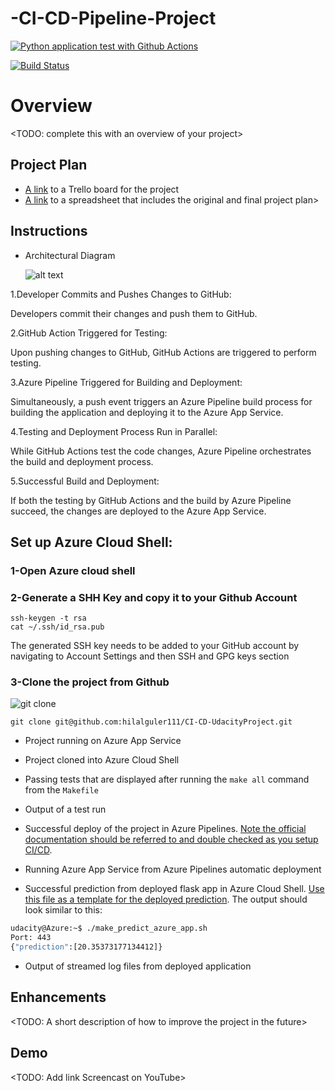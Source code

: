 # -CI-CD-Pipeline-Project


[![Python application test with Github Actions](https://github.com/AhmetAktoprak/CI-CD-Pipeline-Project/actions/workflows/pythonapp.yml/badge.svg)](https://github.com/AhmetAktoprak/CI-CD-Pipeline-Project/actions/workflows/pythonapp.yml)

[![Build Status](https://dev.azure.com/odluser257271/CI-CD-UdacityProject/_apis/build/status%2Fhilalguler111.CI-CD-UdacityProject?branchName=main)](https://dev.azure.com/odluser257271/CI-CD-UdacityProject/_build/latest?definitionId=1&branchName=main)

# Overview

<TODO: complete this with an overview of your project>

## Project Plan

* [A link](https://trello.com/invite/b/L8jMKmez/ATTIe3d654862b9b4c5da1a3c991347e0f36C2E56C20/ci-cd-udacity-project) to a Trello board for the project
* [A link](https://docs.google.com/spreadsheets/d/1BMwfE4oJrWMF1_qDiiZp9dTRH4_fi-Rao6z8wfhcYys/edit?usp=sharing) to a spreadsheet that includes the original and final project plan>

## Instructions

* Architectural Diagram

   ![alt text](https://github.com/hilalguler111/CI-CD-UdacityProject/assets/79762223/ac418b31-f8c2-48d7-a412-6173f8900a1f)

1.Developer Commits and Pushes Changes to GitHub:

  Developers commit their changes and push them to GitHub.

2.GitHub Action Triggered for Testing:

  Upon pushing changes to GitHub, GitHub Actions are triggered to perform testing.

3.Azure Pipeline Triggered for Building and Deployment:

  Simultaneously, a push event triggers an Azure Pipeline build process for building the application and deploying it to the Azure App Service.

4.Testing and Deployment Process Run in Parallel:

  While GitHub Actions test the code changes, Azure Pipeline orchestrates the build and deployment process.

5.Successful Build and Deployment:

  If both the testing by GitHub Actions and the build by Azure Pipeline succeed, the changes are deployed to the Azure App Service.

## Set up Azure Cloud Shell:
 ### 1-Open Azure cloud shell
 ### 2-Generate a SHH Key and copy it to your Github Account 

```
ssh-keygen -t rsa
cat ~/.ssh/id_rsa.pub
```
The generated SSH key needs to be added to your GitHub account by navigating to Account Settings and then SSH and GPG keys section
### 3-Clone the project from Github

 ![git clone](https://github.com/hilalguler111/CI-CD-UdacityProject/assets/79762223/13e63b1f-49df-46be-bd74-cc35f5940633)

```
git clone git@github.com:hilalguler111/CI-CD-UdacityProject.git
```

* Project running on Azure App Service

* Project cloned into Azure Cloud Shell

* Passing tests that are displayed after running the `make all` command from the `Makefile`

* Output of a test run

* Successful deploy of the project in Azure Pipelines.  [Note the official documentation should be referred to and double checked as you setup CI/CD](https://docs.microsoft.com/en-us/azure/devops/pipelines/ecosystems/python-webapp?view=azure-devops).

* Running Azure App Service from Azure Pipelines automatic deployment

* Successful prediction from deployed flask app in Azure Cloud Shell.  [Use this file as a template for the deployed prediction](https://github.com/udacity/nd082-Azure-Cloud-DevOps-Starter-Code/blob/master/C2-AgileDevelopmentwithAzure/project/starter_files/flask-sklearn/make_predict_azure_app.sh).
The output should look similar to this:

```bash
udacity@Azure:~$ ./make_predict_azure_app.sh
Port: 443
{"prediction":[20.35373177134412]}
```

* Output of streamed log files from deployed application

> 

## Enhancements

<TODO: A short description of how to improve the project in the future>

## Demo 

<TODO: Add link Screencast on YouTube>


